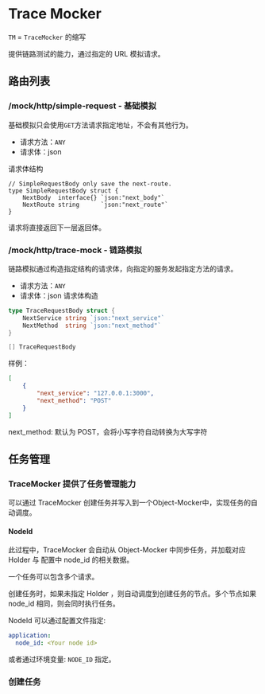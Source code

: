 # Trace Mocker

`TM` = `TraceMocker` 的缩写

提供链路测试的能力，通过指定的 URL 模拟请求。

## 路由列表

### /mock/http/simple-request - 基础模拟

基础模拟只会使用`GET`方法请求指定地址，不会有其他行为。

- 请求方法：`ANY`
- 请求体：json

请求体结构
```golang
// SimpleRequestBody only save the next-route.
type SimpleRequestBody struct {
	NextBody  interface{} `json:"next_body"`
	NextRoute string      `json:"next_route"`
}
```

请求将直接返回下一层返回体。

### /mock/http/trace-mock - 链路模拟

链路模拟通过构造指定结构的请求体，向指定的服务发起指定方法的请求。

- 请求方法：`ANY`
- 请求体：json
请求体构造
```go
type TraceRequestBody struct {
	NextService string `json:"next_service"`
	NextMethod  string `json:"next_method"`
}

[] TraceRequestBody
```
样例：
```json
[
    {
        "next_service": "127.0.0.1:3000",
        "next_method": "POST"
    }
]
```

next_method: 默认为 POST，会将小写字符自动转换为大写字符

## 任务管理

### TraceMocker 提供了任务管理能力

可以通过 TraceMocker 创建任务并写入到一个Object-Mocker中，实现任务的自动调度。

#### NodeId

此过程中，TraceMocker 会自动从 Object-Mocker 中同步任务，并加载对应 Holder 与 配置中 node_id 的相关数据。

一个任务可以包含多个请求。

创建任务时，如果未指定 Holder ，则自动调度到创建任务的节点。多个节点如果 node_id 相同，则会同时执行任务。

NodeId 可以通过配置文件指定:
```yaml
application:
  node_id: <Your node id>
```
或者通过环境变量: `NODE_ID` 指定。

### 创建任务

